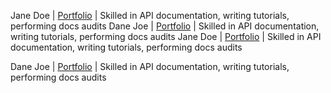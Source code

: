 Jane Doe | [Portfolio](https://janedoe.example.com) | Skilled in API documentation, writing tutorials, performing docs audits
Dane Joe | [Portfolio](https://danejoe.example.com) | Skilled in API documentation, writing tutorials, performing docs audits
Jane Doe | [Portfolio](https://janedoe.example.com) | Skilled in API documentation, writing tutorials, performing docs audits

Dane Joe | [Portfolio](https://danejoe.example.com) | Skilled in API documentation, writing tutorials, performing docs audits

